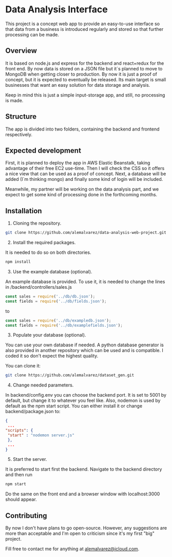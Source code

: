 # Data Analysis Interface

This project is a concept web app to provide an easy-to-use interface so that data from a business is introduced regularly and stored so that further processing can be made.

## Overview

It is based on node.js and express for the backend and react+redux for the front end. By now data is stored on a JSON file but it´s planned to move to MongoDB when getting closer to production. By now it is just a proof of concept, but it is expected to eventually be released. Its main target is small businesses that want an easy solution for data storage and analysis.

Keep in mind this is just a simple input-storage app, and still, no processing is made. 

## Structure

The app is divided into two folders, containing the backend and frontend respectively.

## Expected development

First, it is planned to deploy the app in AWS Elastic Beanstalk, taking advantage of their free EC2 use-time. Then I will check the CSS so it offers a nice view that can be used as a proof of concept.
Next, a database will be added (I´m thinking mongo) and finally some kind of login will be included.

Meanwhile, my partner will be working on the data analysis part, and we expect to get some kind of processing done in the forthcoming months.

## Installation

1. Cloning the repository.

```bash
git clone https://github.com/alemalvarez/data-analysis-web-project.git
```

2. Install the required packages.

It is needed to do so on both directories.

```bash
npm install
```

3. Use the example database (optional).

An example database is provided. To use it, it is needed to change the lines in /backend/controllers/sales.js

```js
const sales = require('../db/db.json');
const fields = require('../db/fields.json');
```

to 

```js
const sales = require('../db/exampledb.json');
const fields = require('../db/examplefields.json');
```

3. Populate your database (optional).

You can use your own database if needed. A python database generator is also provided in another repository which can be used and is compatible. I coded it so don't expect the highest quality.

You can clone it:

```bash
git clone https://github.com/alemalvarez/dataset_gen.git
```

4. Change needed parameters.

In backend/config.env you can choose the backend port. It is set to 5001 by default, but change it to whatever you feel like.
Also, nodemon is used by default as the npm start script. You can either install it or change backend/package.json to:

```json
{
 ...
"scripts": {
 "start" : "nodemon server.js"
 },
 ...
}
```

5. Start the server.

It is preferred to start first the backend. Navigate to the backend directory and then run
```bash
npm start
```
Do the same on the front end and a browser window with localhost:3000 should appear.

## Contributing

By now I don't have plans to go open-source. However, any suggestions are more than acceptable and I'm open to criticism since it's my first "big" project.

Fill free to contact me for anything at alemalvarez@icloud.com.




